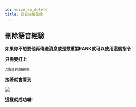 ```yaml
---
id: voice_xp_delete
title: 語音經驗刪除
---
```


## 刪除語音經驗
**如果你不想要他再傳送消息或是想重製RANK就可以使用這個指令**

**只需要打上**

`/語音經驗刪除`

**接著就會看到**

![](https://media.discordapp.net/attachments/986161213727723520/989712559227686973/unknown.png)

**這樣就成功囉!**